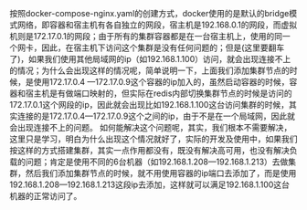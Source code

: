 按照docker-compose-nginx.yaml的创建方式，docker使用的是默认的bridge模式网络，即容器和宿主机有各自独立的网段，宿主机是192.168.0.1的网段，而虚拟机则是172.17.0.1的网段；由于所有的集群容器都是在一台宿主机上，使用的同一个网卡，因此，在宿主机下访问这个集群是没有任何问题的；但是(这里要翻车了)，如果我们使用其他局域网的ip（如192.168.1.100）访问，就会出现连接不上的情况；为什么会出现这样的情况呢，简单说明一下，上面我们添加集群节点的时候，是使用172.17.0.4 —172.17.0.9这个容器的ip加入的，虽然启动容器的时候，容器和宿主机是有做端口映射的，但实际在redis内部切换集群节点的时候是访问的172.17.0.1这个网段的ip，因此就会出现比如192.168.1.100这台访问集群的时候，其实连接的是172.17.0.4—172.17.0.9这个之间的ip，由于不是在一个局域网，因此就会出现连接不上的问题。
如何能解决这个问题呢，其实，我们根本不需要解决，这里只是学习，明白为什么出现这个情况就好了，实际的开发及使用中，如果我们按这样的方式搭建集群，其实一点作用都没有，既没有解决高可用，也没有解决负载的问题；肯定是使用不同的6台机器（如192.168.1.208—192.168.1.213）去做集群，然后我们添加集群节点的时候，就不用使用容器的ip端口去添加了，而是使用192.168.1.208—192.168.1.213这段ip去添加，这样就可以满足192.168.1.100这台机器的正常访问了。
